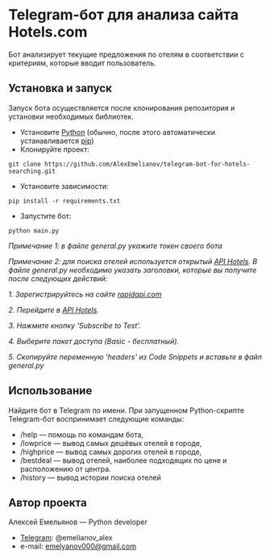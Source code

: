 # Telegram-бот для анализа сайта Hotels.com
Бот анализирует текущие предложения по отелям в соответствии с критериям,
которые вводит пользователь.

## Установка и запуск
Запуск бота осуществляется после клонирования репозитория и установки необходимых библиотек.

- Установите [Python](https://www.python.org/downloads/)
  (обычно, после этого автоматически устанавливается [pip](https://pip.pypa.io/en/stable/installation/))
- Клонируйте проект:
```
git clone https://github.com/AlexEmelianov/telegram-bot-for-hotels-searching.git
```
- Установите зависимости:
```
pip install -r requirements.txt
```
- Запустите бот:
```
python main.py
```
*Примечание 1: в файле general.py укажите токен своего бота*

*Примечание 2: для поиска отелей используется открытый [API Hotels](https://rapidapi.com/apidojo/api/hotels4/). 
В файле general.py необходимо указать заголовки, которые вы получите после следующих действий:*

*1. Зарегистрируйтесь на сайте [rapidapi.com](rapidapi.com)*

*2. Перейдите в [API Hotels](https://rapidapi.com/apidojo/api/hotels4/).*

*3. Нажмите кнопку 'Subscribe to Test'.*

*4. Выберите пакет доступа (Basic - бесплатный).*

*5. Скопируйте переменную 'headers' из Code Snippets и вставьте в файл general.py*

## Использование
Найдите бот в Telegram по имени.
При запущенном Python-скрипте Telegram-бот воспринимает следующие команды:
- /help — помощь по командам бота,
- /lowprice — вывод самых дешёвых отелей в городе,
- /highprice — вывод самых дорогих отелей в городе,
- /bestdeal — вывод отелей, наиболее подходящих по цене и расположению от
центра.
- /history — вывод истории поиска отелей

## Автор проекта
Алексей Емельянов — Python developer
- [Telegram](https://web.telegram.org/k/): @emelianov_alex
- e-mail: emelyanov000@gmail.com
